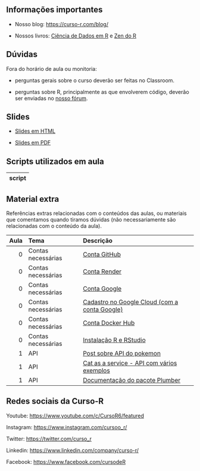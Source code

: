 
<!-- README.md is generated from README.Rmd. Please edit that file -->

## Informações importantes

  - Nosso blog: <https://curso-r.com/blog/>

  - Nossos livros: [Ciência de Dados em R](https://livro.curso-r.com/) e
    [Zen do R](https://curso-r.github.io/zen-do-r/)

## Dúvidas

Fora do horário de aula ou monitoria:

  - perguntas gerais sobre o curso deverão ser feitas no Classroom.

  - perguntas sobre R, principalmente as que envolverem código, deverão
    ser enviadas no [nosso fórum](https://discourse.curso-r.com/).

## Slides

  - [Slides em
    HTML](https://curso-r.github.io/main-deploy/docs/index.html#1)

  - [Slides em
    PDF](https://curso-r.github.io/main-deploy/docs/index.pdf)

## Scripts utilizados em aula

| script |
| :----- |

## Material extra

Referências extras relacionadas com o conteúdos das aulas, ou materiais
que comentamos quando tiramos dúvidas (não necessariamente são
relacionadas com o conteúdo da aula).

| Aula | Tema               | Descrição                                                                           |
| ---: | :----------------- | :---------------------------------------------------------------------------------- |
|    0 | Contas necessárias | [Conta GitHub](https://github.com/)                                                 |
|    0 | Contas necessárias | [Conta Render](https://render.com/)                                                 |
|    0 | Contas necessárias | [Conta Google](https://myaccount.google.com/)                                       |
|    0 | Contas necessárias | [Cadastro no Google Cloud (com a conta Google)](https://cloud.google.com/)          |
|    0 | Contas necessárias | [Conta Docker Hub](https://hub.docker.com/)                                         |
|    0 | Contas necessárias | [Instalação R e RStudio](https://livro.curso-r.com/1-instalacao.html)               |
|    1 | API                | [Post sobre API do pokemon](https://blog.curso-r.com/posts/2021-11-29-api-pokemon/) |
|    1 | API                | [Cat as a service - API com vários exemplos](https://cataas.com/)                   |
|    1 | API                | [Documentação do pacote Plumber](https://www.rplumber.io/articles/quickstart.html)  |

## Redes sociais da Curso-R

Youtube: <https://www.youtube.com/c/CursoR6/featured>

Instagram: <https://www.instagram.com/cursoo_r/>

Twitter: <https://twitter.com/curso_r>

Linkedin: <https://www.linkedin.com/company/curso-r/>

Facebook: <https://www.facebook.com/cursodeR>
